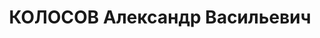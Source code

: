 ---
title: КОЛОСОВ Александр Васильевич
description: 'Род. в 1909, русский. Проживал: Ветлужский р-н, д. Шумилово. Студент
  1-го курса Горьк. пединститута

  Арестован 19.03.1935. Обв. по ст. 58-10. Приговор: Особое совещание, 22.09.1935
  – к 3 г. ИТЛ'
---